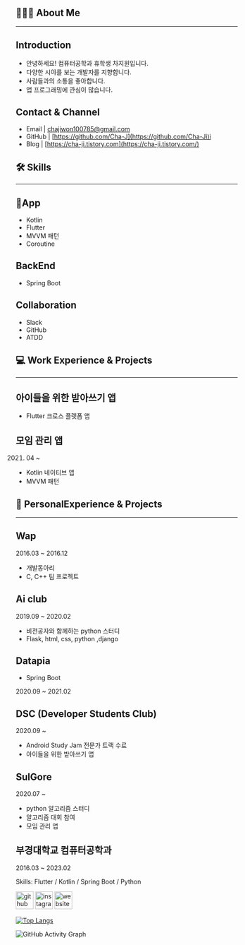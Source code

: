 ## 👨🏻‍💻 About Me

---

## Introduction

- 안녕하세요! 컴퓨터공학과 휴학생 차지원입니다.
- 다양한 시야를 보는 개발자를 지향합니다.
- 사람들과의 소통을 좋아합니다.
- 앱 프로그래밍에 관심이 많습니다.

## Contact & Channel

- Email | chajiwon100785@gmail.com
- GitHub | [https://github.com/Cha-J](https://github.com/Cha-Ji)i
- Blog | [https://cha-ji.tistory.com](https://cha-ji.tistory.com/)

## 🛠️  Skills

---

## 📱App

- Kotlin
- Flutter
- MVVM 패턴
- Coroutine

## BackEnd

- Spring Boot

## Collaboration

- Slack
- GitHub
- ATDD

## 💻 Work Experience & Projects

---

## 아이들을 위한 받아쓰기 앱

- Flutter 크로스 플랫폼 앱

## 모임 관리 앱

2021. 04 ~

- Kotlin 네이티브 앱
- MVVM 패턴

## 🏃 PersonalExperience & Projects

---

## Wap

2016.03 ~ 2016.12

- 개발동아리
- C, C++ 팀 프로젝트

## Ai club

2019.09 ~ 2020.02

- 비전공자와 함께하는 python 스터디
- Flask, html, css, python ,django

## Datapia

- Spring Boot

2020.09 ~ 2021.02

## DSC (Developer Students Club)

2020.09 ~

- Android Study Jam 전문가 트랙 수료
- 아이들을 위한 받아쓰기 앱

## SulGore

2020.07 ~

- python 알고리즘 스터디
- 알고리즘 대회 참여
- 모임 관리 앱

## 부경대학교 컴퓨터공학과

2016.03 ~ 2023.02

Skills: Flutter / Kotlin / Spring Boot / Python

[<img src='https://cdn.jsdelivr.net/npm/simple-icons@3.0.1/icons/github.svg' alt='github' height='40'>](https://github.com/Cha-Ji)  [<img src='https://cdn.jsdelivr.net/npm/simple-icons@3.0.1/icons/instagram.svg' alt='instagram' height='40'>](https://www.instagram.com/_cha_ji_/)  [<img src='https://cdn.jsdelivr.net/npm/simple-icons@3.0.1/icons/icloud.svg' alt='website' height='40'>](https://cha-ji.tistory.com)  

[![Top Langs](https://github-readme-stats.vercel.app/api/top-langs/?username=Cha-Ji)](https://github.com/anuraghazra/github-readme-stats)

![GitHub Activity Graph](https://activity-graph.herokuapp.com/graph?username=Cha-Ji)  


